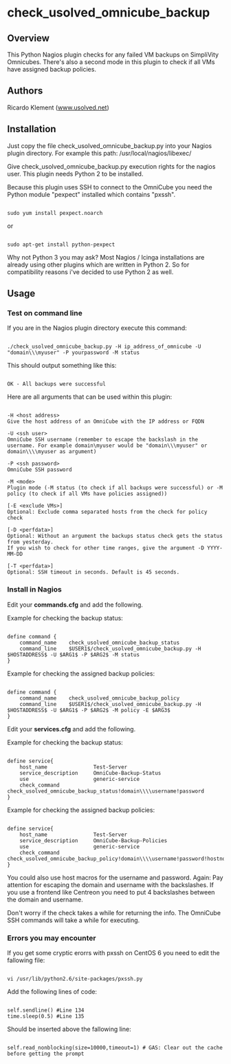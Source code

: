 # check_usolved_omnicube_backup

## Overview

This Python Nagios plugin checks for any failed VM backups on SimpliVity Omnicubes. 
There's also a second mode in this plugin to check if all VMs have assigned backup policies.

## Authors

Ricardo Klement (www.usolved.net)

## Installation

Just copy the file check_usolved_omnicube_backup.py into your Nagios plugin directory.
For example this path: /usr/local/nagios/libexec/

Give check_usolved_omnicube_backup.py execution rights for the nagios user.
This plugin needs Python 2 to be installed.

Because this plugin uses SSH to connect to the OmniCube you need the Python module "pexpect" installed which contains "pxssh".

<pre><code>
sudo yum install pexpect.noarch
</code></pre>
or
<pre><code>
sudo apt-get install python-pexpect
</code></pre>

Why not Python 3 you may ask?
Most Nagios / Icinga installations are already using other plugins which are written in Python 2.
So for compatibility reasons i've decided to use Python 2 as well.


## Usage

### Test on command line
If you are in the Nagios plugin directory execute this command:

<pre><code>
./check_usolved_omnicube_backup.py -H ip_address_of_omnicube -U "domain\\\myuser" -P yourpassword -M status
</code></pre>

This should output something like this:

<pre><code>
OK - All backups were successful
</code></pre>

Here are all arguments that can be used within this plugin:

<pre><code>
-H &lt;host address&gt;
Give the host address of an OmniCube with the IP address or FQDN

-U &lt;ssh user&gt;
OmniCube SSH username (remember to escape the backslash in the username. For example domain\myuser would be "domain\\\myuser" or domain\\\\myuser as argument)

-P &lt;ssh password&gt;
OmniCube SSH password

-M &lt;mode&gt;
Plugin mode (-M status (to check if all backups were successful) or -M policy (to check if all VMs have policies assigned))

[-E &lt;exclude VMs&gt;]
Optional: Exclude comma separated hosts from the check for policy check

[-D &lt;perfdata&gt;]
Optional: Without an argument the backups status check gets the status from yesterday.
If you wish to check for other time ranges, give the argument -D YYYY-MM-DD

[-T &lt;perfdata&gt;]
Optional: SSH timeout in seconds. Default is 45 seconds.
</code></pre>

### Install in Nagios

Edit your **commands.cfg** and add the following.

Example for checking the backup status:

<pre><code>
define command {
    command_name    check_usolved_omnicube_backup_status
    command_line    $USER1$/check_usolved_omnicube_backup.py -H $HOSTADDRESS$ -U $ARG1$ -P $ARG2$ -M status
}
</code></pre>

Example for checking the assigned backup policies:

<pre><code>
define command {
    command_name    check_usolved_omnicube_backup_policy
    command_line    $USER1$/check_usolved_omnicube_backup.py -H $HOSTADDRESS$ -U $ARG1$ -P $ARG2$ -M policy -E $ARG3$
}
</code></pre>

Edit your **services.cfg** and add the following.

Example for checking the backup status:

<pre><code>
define service{
	host_name				Test-Server
	service_description		OmniCube-Backup-Status
	use						generic-service
	check_command			check_usolved_omnicube_backup_status!domain\\\\username!password
}
</code></pre>

Example for checking the assigned backup policies:

<pre><code>
define service{
	host_name				Test-Server
	service_description		OmniCube-Backup-Policies
	use						generic-service
	check_command			check_usolved_omnicube_backup_policy!domain\\\\username!password!hostnotwant1,hostnotwant2
}
</code></pre>

You could also use host macros for the username and password.
Again: Pay attention for escaping the domain and username with the backslashes.
If you use a frontend like Centreon you need to put 4 backslashes between the domain and username.

Don't worry if the check takes a while for returning the info. The OmniCube SSH commands will take a while for executing.


### Errors you may encounter

If you get some cryptic erorrs with pxssh on CentOS 6 you need to edit the fallowing file:

<pre><code>
vi /usr/lib/python2.6/site-packages/pxssh.py
</code></pre>


Add the following lines of code:

<pre><code>
self.sendline() #Line 134
time.sleep(0.5) #Line 135
</code></pre>


Should be inserted  above the fallowing line:

<pre><code>
self.read_nonblocking(size=10000,timeout=1) # GAS: Clear out the cache before getting the prompt
</code></pre>
